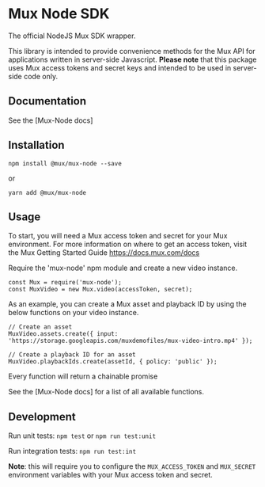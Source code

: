 # Mux Node SDK

The official NodeJS Mux SDK wrapper.

This library is intended to provide convenience methods for the Mux API for applications written in server-side Javascript.
__Please note__ that this package uses Mux access tokens and secret keys and intended to be used in server-side code only.

## Documentation

See the [Mux-Node docs]

## Installation
```
npm install @mux/mux-node --save
```
or
```
yarn add @mux/mux-node
```

## Usage
To start, you will need a Mux access token and secret for your Mux environment. For more information on where to get
an access token, visit the Mux Getting Started Guide https://docs.mux.com/docs

Require the 'mux-node' npm module and create a new video instance.
```
const Mux = require('mux-node');
const MuxVideo = new Mux.video(accessToken, secret);
```
As an example, you can create a Mux asset and playback ID by using the below functions on your video instance.
```
// Create an asset
MuxVideo.assets.create({ input: 'https://storage.googleapis.com/muxdemofiles/mux-video-intro.mp4' });
```

```
// Create a playback ID for an asset
MuxVideo.playbackIds.create(assetId, { policy: 'public' });
```

Every function will return a chainable promise

See the [Mux-Node docs] for a list of all available functions.

## Development

Run unit tests: `npm test` or `npm run test:unit`

Run integration tests: `npm run test:int`

__Note__: this will require you to configure the `MUX_ACCESS_TOKEN` and `MUX_SECRET` environment variables with your Mux access token and secret.




